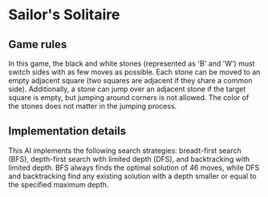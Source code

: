 # Sailor's Solitaire
## Game rules
In this game, the black and white stones (represented as 'B' and 'W') must switch sides with as few moves as possible. Each stone can be moved to an empty adjacent square (two squares are adjacent if they share a common side). Additionally, a stone can jump over an adjacent stone if the target square is empty, but jumping around corners is not allowed. The color of the stones does not matter in the jumping process.
## Implementation details
This AI implements the following search strategies: breadt-first search (BFS), depth-first search with limited depth (DFS), and backtracking with limited depth. BFS always finds the optimal solution of 46 moves, while DFS and backtracking find any existing solution with a depth smaller or equal to the specified maximum depth.

